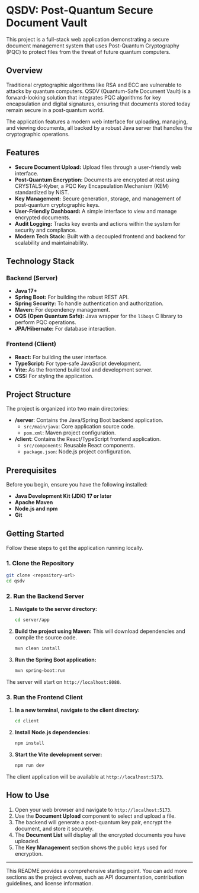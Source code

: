 # QSDV: Post-Quantum Secure Document Vault

This project is a full-stack web application demonstrating a secure document management system that uses Post-Quantum Cryptography (PQC) to protect files from the threat of future quantum computers.

## Overview

Traditional cryptographic algorithms like RSA and ECC are vulnerable to attacks by quantum computers. QSDV (Quantum-Safe Document Vault) is a forward-looking solution that integrates PQC algorithms for key encapsulation and digital signatures, ensuring that documents stored today remain secure in a post-quantum world.

The application features a modern web interface for uploading, managing, and viewing documents, all backed by a robust Java server that handles the cryptographic operations.

## Features

- **Secure Document Upload:** Upload files through a user-friendly web interface.
- **Post-Quantum Encryption:** Documents are encrypted at rest using CRYSTALS-Kyber, a PQC Key Encapsulation Mechanism (KEM) standardized by NIST.
- **Key Management:** Secure generation, storage, and management of post-quantum cryptographic keys.
- **User-Friendly Dashboard:** A simple interface to view and manage encrypted documents.
- **Audit Logging:** Tracks key events and actions within the system for security and compliance.
- **Modern Tech Stack:** Built with a decoupled frontend and backend for scalability and maintainability.

## Technology Stack

### Backend (Server)

- **Java 17+**
- **Spring Boot:** For building the robust REST API.
- **Spring Security:** To handle authentication and authorization.
- **Maven:** For dependency management.
- **OQS (Open Quantum Safe):** Java wrapper for the `liboqs` C library to perform PQC operations.
- **JPA/Hibernate:** For database interaction.

### Frontend (Client)

- **React:** For building the user interface.
- **TypeScript:** For type-safe JavaScript development.
- **Vite:** As the frontend build tool and development server.
- **CSS:** For styling the application.

## Project Structure

The project is organized into two main directories:

- **/server**: Contains the Java/Spring Boot backend application.
  - `src/main/java`: Core application source code.
  - `pom.xml`: Maven project configuration.
- **/client**: Contains the React/TypeScript frontend application.
  - `src/components`: Reusable React components.
  - `package.json`: Node.js project configuration.

## Prerequisites

Before you begin, ensure you have the following installed:

- **Java Development Kit (JDK) 17 or later**
- **Apache Maven**
- **Node.js and npm**
- **Git**

## Getting Started

Follow these steps to get the application running locally.

### 1. Clone the Repository

```bash
git clone <repository-url>
cd qsdv
```

### 2. Run the Backend Server

1.  **Navigate to the server directory:**
    ```bash
    cd server/app
    ```

2.  **Build the project using Maven:**
    This will download dependencies and compile the source code.
    ```bash
    mvn clean install
    ```

3.  **Run the Spring Boot application:**
    ```bash
    mvn spring-boot:run
    ```

The server will start on `http://localhost:8080`.

### 3. Run the Frontend Client

1.  **In a new terminal, navigate to the client directory:**
    ```bash
    cd client
    ```

2.  **Install Node.js dependencies:**
    ```bash
    npm install
    ```

3.  **Start the Vite development server:**
    ```bash
    npm run dev
    ```

The client application will be available at `http://localhost:5173`.

## How to Use

1.  Open your web browser and navigate to `http://localhost:5173`.
2.  Use the **Document Upload** component to select and upload a file.
3.  The backend will generate a post-quantum key pair, encrypt the document, and store it securely.
4.  The **Document List** will display all the encrypted documents you have uploaded.
5.  The **Key Management** section shows the public keys used for encryption.

---

This README provides a comprehensive starting point. You can add more sections as the project evolves, such as API documentation, contribution guidelines, and license information.
